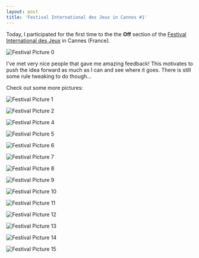 ```yaml
---
layout: post
title: 'Festival International des Jeux in Cannes #1'
---
```


Today, I participated for the first time to the the **Off** section of the [Festival International des Jeux](https://www.festivaldesjeux-cannes.com/en/) in Cannes (France).

![Festival Picture 0](/assets/images/pics/2022-2-24-fij-cannes/0.jpeg)

I've met very nice people that gave me amazing feedback! 
This motivates to push the idea forward as much as I can and see where it goes.
There is still some rule tweaking to do though...

Check out some more pictures:

![Festival Picture 1](/assets/images/pics/2022-2-24-fij-cannes/1.jpeg)

![Festival Picture 2](/assets/images/pics/2022-2-24-fij-cannes/2.jpeg)

![Festival Picture 4](/assets/images/pics/2022-2-24-fij-cannes/4.jpeg)

![Festival Picture 5](/assets/images/pics/2022-2-24-fij-cannes/5.jpeg)

![Festival Picture 6](/assets/images/pics/2022-2-24-fij-cannes/6.jpeg)

![Festival Picture 7](/assets/images/pics/2022-2-24-fij-cannes/7.jpeg)

![Festival Picture 8](/assets/images/pics/2022-2-24-fij-cannes/8.jpeg)

![Festival Picture 9](/assets/images/pics/2022-2-24-fij-cannes/9.jpeg)

![Festival Picture 10](/assets/images/pics/2022-2-24-fij-cannes/10.jpeg)

![Festival Picture 11](/assets/images/pics/2022-2-24-fij-cannes/11.jpeg)

![Festival Picture 12](/assets/images/pics/2022-2-24-fij-cannes/12.jpeg)

![Festival Picture 13](/assets/images/pics/2022-2-24-fij-cannes/13.jpeg)

![Festival Picture 14](/assets/images/pics/2022-2-24-fij-cannes/14.jpeg)

![Festival Picture 15](/assets/images/pics/2022-2-24-fij-cannes/15.jpeg)
